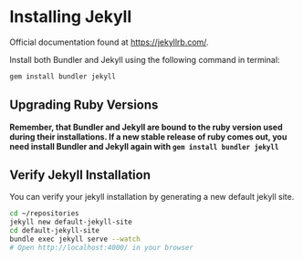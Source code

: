 # Installing Jekyll

Official documentation found at <https://jekyllrb.com/>.

Install both Bundler and Jekyll using the following command in terminal:

```bash
gem install bundler jekyll
```

## Upgrading Ruby Versions

**Remember, that Bundler and Jekyll are bound to the ruby version used during their installations. If a new stable release of ruby comes out, you need install Bundler and Jekyll again with `gem install bundler jekyll`**

## Verify Jekyll Installation

You can verify your jekyll installation by generating a new default jekyll site.

```bash
cd ~/repositories
jekyll new default-jekyll-site
cd default-jekyll-site
bundle exec jekyll serve --watch
# Open http://localhost:4000/ in your browser
```

